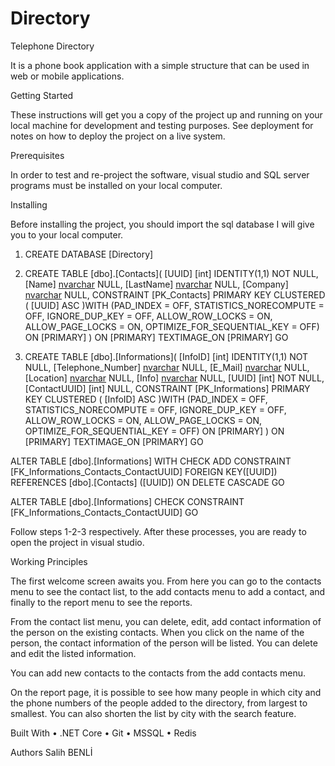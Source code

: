 # Directory

Telephone Directory

It is a phone book application with a simple structure that can be used in web or mobile applications.

Getting Started

These instructions will get you a copy of the project up and running on your local machine for development and testing purposes. 
See deployment for notes on how to deploy the project on a live system.

Prerequisites

In order to test and re-project the software, visual studio and SQL server programs must be installed on your local computer.

Installing

 Before installing the project, you should import the sql database I will give you to your local computer.

1)	CREATE DATABASE [Directory]

2)	CREATE TABLE [dbo].[Contacts](
	[UUID] [int] IDENTITY(1,1) NOT NULL,
	[Name] [nvarchar](max) NULL,
	[LastName] [nvarchar](max) NULL,
	[Company] [nvarchar](max) NULL,
 	CONSTRAINT [PK_Contacts] PRIMARY KEY CLUSTERED 
(
	[UUID] ASC
)WITH (PAD_INDEX = OFF, STATISTICS_NORECOMPUTE = OFF, IGNORE_DUP_KEY = OFF, ALLOW_ROW_LOCKS = ON, ALLOW_PAGE_LOCKS = ON, OPTIMIZE_FOR_SEQUENTIAL_KEY = OFF) ON [PRIMARY]
) ON [PRIMARY] TEXTIMAGE_ON [PRIMARY]
GO

3)	CREATE TABLE [dbo].[Informations](
	[InfoID] [int] IDENTITY(1,1) NOT NULL,
	[Telephone_Number] [nvarchar](max) NULL,
	[E_Mail] [nvarchar](max) NULL,
	[Location] [nvarchar](max) NULL,
	[Info] [nvarchar](max) NULL,
	[UUID] [int] NOT NULL,
	[ContactUUID] [int] NULL,
 CONSTRAINT [PK_Informations] PRIMARY KEY CLUSTERED 
(
	[InfoID] ASC
)WITH (PAD_INDEX = OFF, STATISTICS_NORECOMPUTE = OFF, IGNORE_DUP_KEY = OFF, ALLOW_ROW_LOCKS = ON, ALLOW_PAGE_LOCKS = ON, OPTIMIZE_FOR_SEQUENTIAL_KEY = OFF) ON [PRIMARY]
) ON [PRIMARY] TEXTIMAGE_ON [PRIMARY]
GO

ALTER TABLE [dbo].[Informations]  WITH CHECK ADD  CONSTRAINT [FK_Informations_Contacts_ContactUUID] FOREIGN KEY([UUID])
REFERENCES [dbo].[Contacts] ([UUID])
ON DELETE CASCADE
GO

ALTER TABLE [dbo].[Informations] CHECK CONSTRAINT [FK_Informations_Contacts_ContactUUID]
GO

Follow steps 1-2-3 respectively. After these processes, you are ready to open the project in visual studio.

Working Principles

The first welcome screen awaits you. From here you can go to the contacts menu to see the contact list, 
to the add contacts menu to add a contact, and finally to the report menu to see the reports.
 







From the contact list menu, you can delete, edit, add contact information of the person on the existing contacts.
When you click on the name of the person, the contact information of the person will be listed. You can delete and edit the listed information.
 
 
 
 
You can add new contacts to the contacts from the add contacts menu. 










On the report page, it is possible to see how many people in which city and the phone numbers of the people added to the directory,
from largest to smallest. You can also shorten the list by city with the search feature.  







Built With
•	 .NET Core 
•	 Git 
•	 MSSQL 
•	 Redis 

Authors
Salih BENLİ
